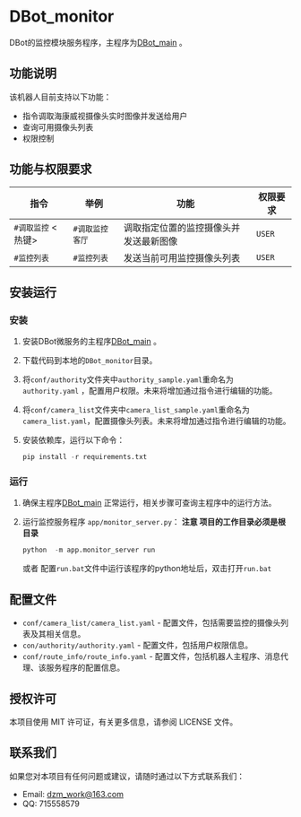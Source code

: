 # DBot_monitor

DBot的监控模块服务程序，主程序为[DBot_main](https://github.com/dzming-git/DBot_main) 。

## 功能说明

该机器人目前支持以下功能：
- 指令调取海康威视摄像头实时图像并发送给用户
- 查询可用摄像头列表
- 权限控制

## 功能与权限要求

| 指令               | 举例             | 功能                                   | 权限要求 |
| ------------------ | ---------------- | -------------------------------------- | -------- |
| `#调取监控` <热键> | `#调取监控 客厅` | 调取指定位置的监控摄像头并发送最新图像 | `USER`   |
| `#监控列表`        | `#监控列表`      | 发送当前可用监控摄像头列表             | `USER`   |

## 安装运行

### 安装

1. 安装DBot微服务的主程序[DBot_main](https://github.com/dzming-git/DBot_main) 。

2. 下载代码到本地的`DBot_monitor`目录。

3. 将`conf/authority`文件夹中`authority_sample.yaml`重命名为 `authority.yaml` ，配置用户权限。未来将增加通过指令进行编辑的功能。

4. 将`conf/camera_list`文件夹中`camera_list_sample.yaml`重命名为 `camera_list.yaml`，配置摄像头列表。未来将增加通过指令进行编辑的功能。

5. 安装依赖库，运行以下命令：

   ``` python
   pip install -r requirements.txt
   ```

### 运行

1. 确保主程序[DBot_main](https://github.com/dzming-git/DBot_main) 正常运行，相关步骤可查询主程序中的运行方法。

2. 运行监控服务程序 `app/monitor_server.py`：
   **注意 项目的工作目录必须是根目录**
   ``` python
   python  -m app.monitor_server run
   ```
   或者
   配置`run.bat`文件中运行该程序的python地址后，双击打开`run.bat`

## 配置文件

- `conf/camera_list/camera_list.yaml` - 配置文件，包括需要监控的摄像头列表及其相关信息。
- `con/authority/authority.yaml` - 配置文件，包括用户权限信息。
- `conf/route_info/route_info.yaml` - 配置文件，包括机器人主程序、消息代理、该服务程序的配置信息。

## 授权许可

本项目使用 MIT 许可证，有关更多信息，请参阅 LICENSE 文件。

## 联系我们

如果您对本项目有任何问题或建议，请随时通过以下方式联系我们：

- Email: dzm_work@163.com
- QQ: 715558579
